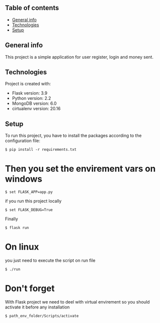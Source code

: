 ## Table of contents
* [General info](#general-info)
* [Technologies](#technologies)
* [Setup](#setup)

## General info
This project is a simple application for user register, login and money sent.
	
## Technologies
Project is created with:
* Flask version: 3.9
* Python version: 2.2
* MongoDB version: 6.0
* cirtualenv version: 20.16
	
## Setup
To run this project, you have to install the packages according to the configuration file:

```
$ pip install -r requirements.txt
```

# Then you set the envirement vars on windows

```
$ set FLASK_APP=app.py
```

if you run this project locally

```
$ set FLASK_DEBUG=True
```
Finally

```
$ flask run
```
# On linux
you just need to execute the script on run file

```
$ ./run
```
# Don't forget
With Flask project we need to deel with virtual envirement so you should activate it before any installation

```
$ path_env_folder/Scripts/activate
```
